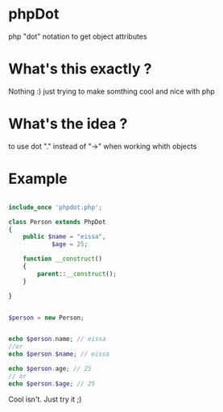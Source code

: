 # phpDot
php "dot" notation to get object attributes 
# What's this exactly ?
Nothing :) just trying to make somthing cool and nice with php 
# What's the idea ?
to use dot "." instead of "->" when working whith objects 
# Example
```php

include_once 'phpdot.php';

class Person extends PhpDot
{
    public $name = "eissa",
            $age = 25;

    function __construct()
    {
        parent::__construct();
    }

}


$person = new Person;


echo $person.name; // eissa
//or
echo $person.$name; // eissa

echo $person.age; // 25
// or
echo $person.$age; // 25
```
Cool isn't. Just try it ;)
